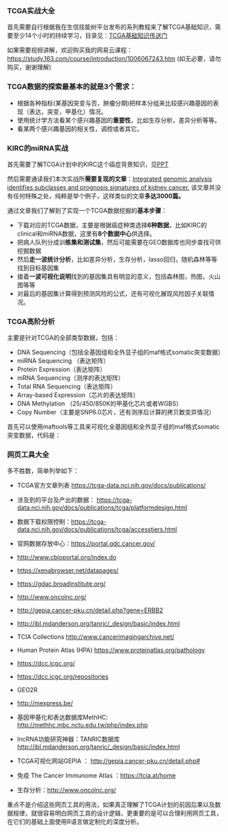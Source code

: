 ### TCGA实战大全

首先需要自行根据我在生信技能树平台发布的系列教程来了解TCGA基础知识，需要至少14个小时的持续学习，目录见：[TCGA基础知识传送门](tgca-introduction.md)   

如果需要视频讲解，欢迎购买我的网易云课程：https://study.163.com/course/introduction/1006067243.htm (如无必要，请勿购买，谢谢理解)

### TCGA数据的探索最基本的就是3个需求：

- 根据各种指标(某基因突变与否，肿瘤分期)把样本分组来比较感兴趣基因的表现（表达，突变，甲基化）情况。
- 使用统计学方法看某个感兴趣基因的**重要性**，比如生存分析，差异分析等等。
- 看某两个感兴趣基因的相关性，调控或者其它。

### KIRC的miRNA实战

首先需要了解TCGA计划中的KIRC这个癌症背景知识，见[PPT](PPT-TCGA-ccRCC.pdf)

然后需要通读我们本次实战所**需要复现的文章**：[Integrated genomic analysis identifies subclasses and prognosis signatures of kidney cancer.](https://www.ncbi.nlm.nih.gov/pubmed/25826081)  该文章并没有任何特殊之处，纯粹是举个例子，这样类似的文章**多达3000篇。**

通过文章我们了解到了实现一个TCGA数据挖掘的**基本步骤**：

- 下载对应的TCGA数据，主要是根据癌症种类选择**6种数据**，比如KIRC的clinical和miRNA数据，这里有**8个数据中心**供选择。
- 把病人队列分成训**练集和测试集**，然后可能需要在GEO数据库也同步查找可供挖掘数据
- 然后**走一波统计分析**，比如差异分析，生存分析，lasso回归，随机森林等等找到目标基因集
- 接着**一波可视化说明**找到的基因集具有明显的意义，包括森林图，热图，火山图等等
- 对最后的基因集计算得到预测风险的公式，还有可视化展现风险因子关联情况。





### TCGA高阶分析

主要是针对TCGA的全部类型数据，包括：

- DNA Sequencing（包括全基因组和全外显子组的maf格式somatic突变数据）
- miRNA Sequencing （表达矩阵）
- Protein Expression（表达矩阵）
- mRNA Sequencing（测序的表达矩阵）
- Total RNA Sequencing（表达矩阵）
- Array-based Expression（芯片的表达矩阵）
- DNA Methylation （25/450/850K的甲基化芯片或者WGBS）
- Copy Number（主要是SNP6.0芯片，还有测序后计算的拷贝数变异情况）

首先可以使用maftools等工具来可视化全基因组和全外显子组的maf格式somatic突变数据，代码是：





### 网页工具大全

多不胜数，简单列举如下：

- TCGA官方文章列表 <https://tcga-data.nci.nih.gov/docs/publications/>
- 涉及到的平台及产出的数据： <https://tcga-data.nci.nih.gov/docs/publications/tcga/platformdesign.html>
- 数据下载权限控制：<https://tcga-data.nci.nih.gov/docs/publications/tcga/accesstiers.html>
- 官网数据存放中心：<https://portal.gdc.cancer.gov/>
- <http://www.cbioportal.org/index.do>
- <https://xenabrowser.net/datapages/>
- <https://gdac.broadinstitute.org/>
- <http://www.oncolnc.org/>
- <http://gepia.cancer-pku.cn/detail.php?gene=ERBB2>
- <http://ibl.mdanderson.org/tanric/_design/basic/index.html>
- TCIA Collections  <http://www.cancerimagingarchive.net/>
- Human Protein Atlas (HPA)  <https://www.proteinatlas.org/pathology>
- <https://dcc.icgc.org/>
- <https://dcc.icgc.org/repositories>

- GEO2R
- <http://mexpress.be/>
- 基因甲基化和表达数据库MethHC: <http://methhc.mbc.nctu.edu.tw/php/index.php>
- lncRNA功能研究神器：TANRIC数据库 <http://ibl.mdanderson.org/tanric/_design/basic/index.html>
- TCGA可视化网站GEPIA ： <http://gepia.cancer-pku.cn/detail.php#>
- 免疫 The  Cancer  Immunome  Atlas ：<https://tcia.at/home>
- 生存分析：<http://www.oncolnc.org/>

重点不是介绍这些网页工具的用法，如果真正理解了TCGA计划的前因后果以及数据规律，就很容易明白网页工具的设计逻辑，更重要的是可以合理利用网页工具，在它们的基础上面使用R语言做定制化的深度分析。

